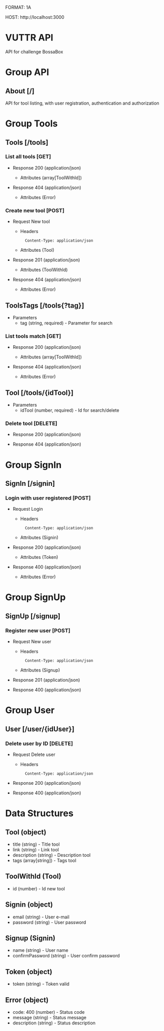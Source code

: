 FORMAT: 1A

HOST: http://localhost:3000

# VUTTR API

API for challenge BossaBox

# Group API

## About [/]

API for tool listing, with user registration, authentication and authorization

# Group Tools

## Tools [/tools]

### List all tools [GET]

+ Response 200 (application/json)
    + Attributes (array[ToolWithId])

+ Response 404 (application/json)
    + Attributes (Error)

### Create new tool [POST]

+ Request New tool

    + Headers

            Content-Type: application/json

    + Attributes (Tool)

+ Response 201 (application/json)
    + Attributes (ToolWithId)

+ Response 404 (application/json)
    + Attributes (Error)

## ToolsTags [/tools{?tag}]

+ Parameters
    + tag (string, required) - Parameter for search

### List tools match [GET]

+ Response 200 (application/json)
    + Attributes (array[ToolWithId])

+ Response 404 (application/json)
    + Attributes (Error)

## Tool [/tools/{idTool}]

+ Parameters
    + idTool (number, required) - Id for search/delete

### Delete tool [DELETE]

+ Response 200 (application/json)

+ Response 404 (application/json)

# Group SignIn

## SignIn [/signin]

### Login with user registered [POST]

+ Request Login

    + Headers

            Content-Type: application/json
        
    + Attributes (Signin)

+ Response 200 (application/json)
    + Attributes (Token)

+ Response 400 (application/json)
    + Attributes (Error)

# Group SignUp

## SignUp [/signup]

### Register new user [POST]

+ Request New user

    + Headers

            Content-Type: application/json

    + Attributes (Signup)

+ Response 201 (application/json)

+ Response 400 (application/json)

# Group User

## User [/user/{idUser}]

### Delete user by ID [DELETE]

+ Request Delete user

    + Headers

            Content-Type: application/json

+ Response 200 (application/json)

+ Response 400 (application/json)

# Data Structures

## Tool (object)
+ title (string) - Title tool
+ link (string) - Link tool
+ description (string) - Description tool
+ tags (array[string]) - Tags tool

## ToolWithId (Tool)
+ id (number) - Id new tool

## Signin (object)
+ email (string) - User e-mail
+ password (string) - User password

## Signup (Signin)
+ name (string) - User name
+ confirmPassword (string) - User confirm password

## Token (object)
+ token (string) - Token valid

## Error (object)
+ code: 400 (number) - Status code
+ message (string) - Status message
+ description (string) - Status description
